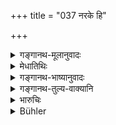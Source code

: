 +++
title = "037 नरके हि"

+++

<details><summary>गङ्गानथ-मूलानुवादः</summary>

If these persons pour the oblations, they sink into hell, as also the person to whom the agnihotra belongs; hence the ‘Hotṛ’ shall be a person fully learned in the Veda and expert in rituals.—(37)
</details>

<details><summary>मेधातिथिः</summary>

**एते** कन्यादयो **जुह्वतो** **नरकं** गच्छन्ति । **स च** यजमानो हावयिता ॥ ११.३७ ॥
</details>

<details><summary>गङ्गानथ-भाष्यानुवादः</summary>

‘*These persons*’—The girl and the rest;—‘*sink’ into hell, if they pour the oblations*;

‘*The person*’—*i.e*., the person on whose behalf the oblations are poured.—(37)
</details>

<details><summary>गङ्गानथ-तुल्य-वाक्यानि</summary>

**(verses 11.36-37)  
**

See Comparative notes for [Verse
11.36].

\[See
above.—[2.72];
[5.155]
and
[9.18].\]
</details>

<details><summary>भारुचिः</summary>

अतश् च विज्ञायते ऽग्निहोत्रग्रहणं सर्वकर्मनिदर्शनार्थम् । तस्माद् एवंगुणास् सर्वर्त्विज इष्यन्ते, न केवलम् अग्निहोत्रस्य हावकः । अपरे प्रतिनिधिविषयम् एतं प्रतिषेधम् आहुः । यथा "नान्तरीक्षे न दिव्य् अग्निश् चेतव्यः" इत्य् अयम् अप्राप्तप्रतिषेधो रुक्मसंबन्धस्तुत्यर्थः । एवम् अयम् अपीति । अपर आह- गृह्यम् एतद् अग्निहोत्रं हृह्यते । तत्र च स्त्र्यादीनाम् अपि प्राप्तिः, "कामं गृह्ये ऽग्नौ पत्नी जुहुयात् सायं प्रातर् होमौ" इति वचनात् । एवं च सत्य् ऊढापि सती यावत् कन्या तावन् न जुहुयाद् औपासनम् अग्निस् ऊढा च संवत्सरं त्रिरात्रं वा कन्या भवति । यत एवं प्राप्तायाः प्रतिषेधः । एवं युवत्यादीनाम् अपि प्राप्तानां प्रतिषेधः । तच् चैतद् औपरिष्टेन श्लोकार्धेन विरुध्यते, **तस्माद् वैतानकुशलो होता स्याद् वेदपारगः** इत्य् अनेन । अग्निहोत्रसंबन्धेनाग्न्याधेयदक्षिणाधर्म उच्यते ॥ ११.३६ ॥
</details>

<details><summary>Bühler</summary>

037	For such (persons) offering a burnt-oblation sink into hell, as well as he to whom that (Agnihotra) belongs; hence the person who sacrifices (for another) must be skilled in (the performance of) Vaitana (rites), and know the whole Veda.
</details>
